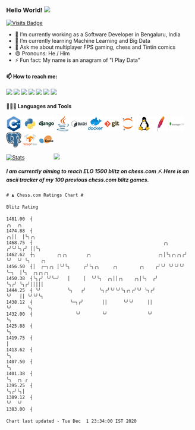   ### Hello World!  <img src="https://github.com/sciencepal/sciencepal/blob/master/assets/Hi.gif" width="29px">
  [![Visits Badge](https://badges.pufler.dev/visits/sciencepal/sciencepal)](https://badges.pufler.dev/visits/sciencepal/sciencepal)
  
  - 🔭 I’m currently working as a Software Developer in Bengaluru, India
  - 🌱 I’m currently learning Machine Learning and Big Data
  - 💬 Ask me about multiplayer FPS gaming, chess and Tintin comics
  - 😄 Pronouns: He / Him
  - ⚡ Fun fact: My name is an anagram of "I Play Data"
  
  #### 📫 How to reach me:   
  [<img src="https://upload.wikimedia.org/wikipedia/commons/8/83/Steam_icon_logo.svg" width="3.5%"/>](https://steamcommunity.com/id/mongocds/)
  [<img src="https://github.com/sciencepal/sciencepal/blob/master/assets/discord-round.svg" width="3.5%"/>](https://discord.gg/MnUUbHe)
  [<img src="https://img.icons8.com/color/48/000000/twitter.png" width="3.5%"/>](https://twitter.com/sciencepal)
  [<img src="https://img.icons8.com/color/48/000000/linkedin.png" width="3.5%"/>](https://www.linkedin.com/in/adityapal1/)
  [<img src="https://img.icons8.com/fluent/48/000000/facebook-new.png" width="3.5%"/>](https://www.facebook.com/sciencepal/)
  [<img src="https://img.icons8.com/fluent/48/000000/instagram-new.png" width="3.5%"/>](https://www.instagram.com/aditya_sciencepal/)
  <a href="mailto:aditya.pal.science@gmail.com"> <img src="https://img.icons8.com/fluent/48/000000/gmail.png" width="3.5%"/> </a>
  
  #### 👨🏻‍💻 Languages and Tools <br />
  <code><img height="40" src="https://raw.githubusercontent.com/github/explore/80688e429a7d4ef2fca1e82350fe8e3517d3494d/topics/cpp/cpp.png"></code>
  <code><img height="40" src="https://raw.githubusercontent.com/github/explore/80688e429a7d4ef2fca1e82350fe8e3517d3494d/topics/python/python.png"></code>
  <code><img height="40" src="https://raw.githubusercontent.com/github/explore/80688e429a7d4ef2fca1e82350fe8e3517d3494d/topics/django/django.png"></code>
  <code><img height="40" src="https://raw.githubusercontent.com/github/explore/80688e429a7d4ef2fca1e82350fe8e3517d3494d/topics/java/java.png"></code>
  <code><img height="40" src="https://raw.githubusercontent.com/github/explore/80688e429a7d4ef2fca1e82350fe8e3517d3494d/topics/bash/bash.png"></code>
  <code><img height="40" src="https://raw.githubusercontent.com/github/explore/80688e429a7d4ef2fca1e82350fe8e3517d3494d/topics/docker/docker.png"></code>
  <code><img height="40" src="https://raw.githubusercontent.com/github/explore/80688e429a7d4ef2fca1e82350fe8e3517d3494d/topics/git/git.png"></code>
  <code><img height="40" src="https://raw.githubusercontent.com/github/explore/80688e429a7d4ef2fca1e82350fe8e3517d3494d/topics/jupyter-notebook/jupyter-notebook.png"></code>
  <code><img height="40" src="https://raw.githubusercontent.com/github/explore/80688e429a7d4ef2fca1e82350fe8e3517d3494d/topics/linux/linux.png"></code>
  <code><img height="40" src="https://raw.githubusercontent.com/github/explore/80688e429a7d4ef2fca1e82350fe8e3517d3494d/topics/maven/maven.png"></code>
  <code><img height="40" src="https://raw.githubusercontent.com/github/explore/80688e429a7d4ef2fca1e82350fe8e3517d3494d/topics/mongodb/mongodb.png"></code>
  <code><img height="40" src="https://raw.githubusercontent.com/github/explore/80688e429a7d4ef2fca1e82350fe8e3517d3494d/topics/postgresql/postgresql.png"></code>
  <code><img height="40" src="https://raw.githubusercontent.com/github/explore/80688e429a7d4ef2fca1e82350fe8e3517d3494d/topics/tensorflow/tensorflow.png"></code>
  <code><img height="40" src="https://raw.githubusercontent.com/github/explore/80688e429a7d4ef2fca1e82350fe8e3517d3494d/topics/scikit-learn/scikit-learn.png"></code>
  
  [![Stats](https://github-readme-stats.vercel.app/api?username=sciencepal&show_icons=true&theme=radical)](https://github-readme-stats.vercel.app/api?username=sciencepal&show_icons=true&theme=radical)&nbsp; &nbsp; &nbsp; &nbsp; &nbsp; &nbsp; &nbsp; &nbsp; &nbsp; &nbsp; <img src="https://github.com/sciencepal/sciencepal/blob/master/assets/saved.gif" width="195">
  
  ##### I am currently aiming to reach ELO 1500 blitz on chess.com ⚡. Here is an ascii tracker of my 100 previous chess.com blitz games.

  ```
  # ♟︎ Chess.com Ratings Chart #
  
  Blitz Rating

 1481.00  ┤                                                            ╭╮  ╭╮
 1474.88  ┤                                                          ╭╮││  │╰╮╭╮
 1468.75  ┤                                                 ╭╮      ╭╯╰╯╰╮╭╯ ││╰╮
 1462.62  ┼╮        ╭╮╭╮       ╭╮                         ╭╮│╰╮╭╮╭╮╭╯    ╰╯  ╰╯ ╰╮    ╭╮
 1456.50  ┤│  ╭─╮╭╮ │╰╯╰╮     ╭╯╰╮╭╮     ╭╮        ╭╮    ╭╯╰╯ ╰╯╰╯╰╯             ╰─╮  │╰╮  ╭╮╭╮╭╮
 1450.38  ┤╰╮╭╯ ╰╯╰─╯   │     │  ╰╯╰╮  ╭╮││╭╮    ╭╮│╰╮  ╭╯                         ╰╮╭╯ ╰╮╭╯│││││
 1444.25  ┤ ╰╯          ╰╮   ╭╯     ╰╮╭╯╰╯╰╯╰╮╭╮╭╯╰╯ ╰╮╭╯                           ╰╯   ││ ╰╯╰╯╰╮
 1438.12  ┤              ╰─╮╭╯       ││      ╰╯╰╯     ││                                 ╰╯      ╰╮
 1432.00  ┤                ╰╯        ╰╯               ╰╯                                          ╰╮
 1425.88  ┤                                                                                        ╰╮
 1419.75  ┤                                                                                         │
 1413.62  ┤                                                                                         ╰╮
 1407.50  ┤                                                                                          ╰╮
 1401.38  ┤                                                                                           ╰╮  ╭╮ ╭
 1395.25  ┤                                                                                            ╰╮╭╯╰╮│
 1389.12  ┤                                                                                             ╰╯  ╰╯
 1383.00  ┤

Chart last updated - Tue Dec  1 23:34:00 IST 2020  
  ```
  
